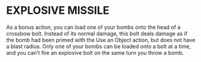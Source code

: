 # EXPLOSIVE MISSILE

As a bonus action, you can load one of your bombs onto the head of a crossbow bolt. Instead of its normal damage, this bolt deals damage as if the bomb had been primed with the Use an Object action, but does not have a blast radius. Only one of your bombs can be loaded onto a bolt at a time, and you can’t fire an explosive bolt on the same turn you throw a bomb.